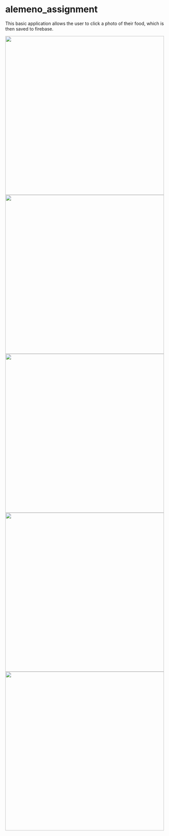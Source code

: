 # alemeno_assignment

This basic application allows the user to click a photo of their food, which is then saved to firebase.

<img src="https://user-images.githubusercontent.com/71558331/169685758-6d6e6b5c-2df4-48eb-9439-24a7465b3487.jpeg" height="500">
<img src="https://user-images.githubusercontent.com/71558331/169685767-26ef48b2-09b6-4287-be47-2d025b9d0052.jpeg" height="500">
<img src="https://user-images.githubusercontent.com/71558331/169685771-d9be982e-e242-4fa1-b30a-808f898b705e.jpeg" height="500">
<img src="https://user-images.githubusercontent.com/71558331/169685777-da3aa439-0107-4835-9c33-747e7e4ecdd7.jpeg" height="500">
<img src="https://user-images.githubusercontent.com/71558331/169685778-bd99165c-506b-4e4b-a691-0c3baed7eef1.jpeg" height="500">

